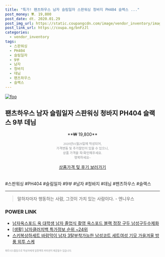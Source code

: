 ```yaml
--- 
title: "특가! 팬츠하우스 남자 슬림일자 스판워싱 청바지 PH404 슬랙스 ..." 
post_money: ₩. 19,800 
post_date: dt. 2020.01.29 
post_img_url: https://static.coupangcdn.com/image/vendor_inventory/images/2017/03/14/14/9/175d0478-3dc6-4ce1-a32a-2125a61afe80.jpg 
post_link_url: https://coupa.ng/bnFzJl 
categories: 
  - vendor_inventory 
tags: 
  - 스판워싱 
  - PH404 
  - 슬림일자 
  - 9부 
  - 남자 
  - 청바지 
  - 데님 
  - 팬츠하우스 
  - 슬랙스 
--- 
```

[![foo](https://static.coupangcdn.com/image/vendor_inventory/images/2017/03/14/14/9/175d0478-3dc6-4ce1-a32a-2125a61afe80.jpg)](https://coupa.ng/bnFzJl) 

## 팬츠하우스 남자 슬림일자 스판워싱 청바지 PH404 슬랙스 9부 데님 
<p style="text-align: center;">**₩ 19,800**</p> 
<p style="text-align: center;"><span style="color: #898c8f; font-family: Georgia,Times,serif; font-size: 0.75em;">2020년01월29일에 작성되어, <br>가격변동 및 추가할인이 있을 수 있으니,<br> 상품 가격을 꼭!확인해주세요.<br>행복하세요~</span> 
</p>	 
<div markdown="0" style="text-align: center;"><a href="https://coupa.ng/bnFzJl" class="btn btn--success">상품가격 및 후기 보러가기</a></div> 
<br><br> 
  #스판워싱 #PH404 #슬림일자 #9부 #남자 #청바지 #데님 #팬츠하우스 #슬랙스 
<hr> 

> 말하자마자 행동하는 사람, 그것이 가치 있는 사람이다. - 엔니우스 


### POWER LINK

* <a href="https://blog.naver.com/an0733/221785225093" target="_blank">남자옥스포드 옥 대학생 남자 졸업식 촬영 옥스포드 블랙 정장 구두 남성구두수제화</a>
* <a href="https://blog.naver.com/sakai111/221777292957" target="_blank"> [생활] 남자클러치백 특가정보 순위 ~24위</a>
* <a href="https://blog.naver.com/fasyy4321/221788773229" target="_blank">스키복상하세트 바람막이 남자 3탈부착가능한 남성코트 세트여성 기모 가을겨울 방풍 외투 스케</a>

<span style="color: #898c8f; font-family: Georgia,Times,serif; font-size: 0.55em;">파트너스활동으로 작성자에게 일정액의 커미션이 제공될수 있습니다.</span> 

